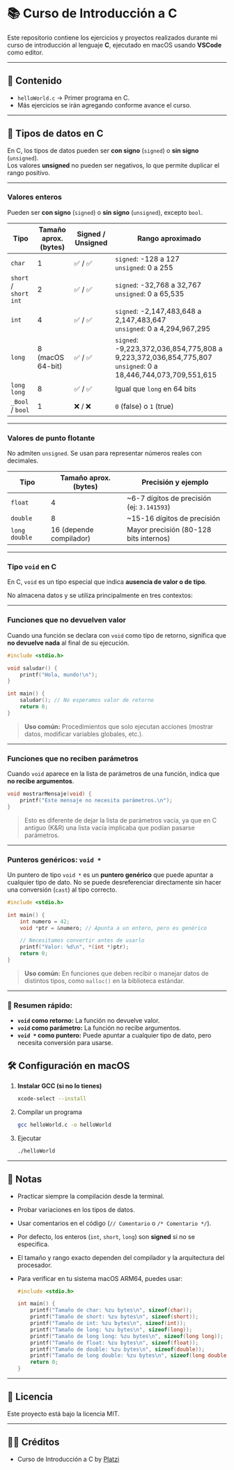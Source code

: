 # 📚 Curso de Introducción a C

Este repositorio contiene los ejercicios y proyectos realizados durante mi curso de introducción al lenguaje **C**, ejecutado en macOS usando **VSCode** como editor.

---

## 🚀 Contenido

- `helloWorld.c` → Primer programa en C.
- Más ejercicios se irán agregando conforme avance el curso.

---

## 🧠 Tipos de datos en C

En C, los tipos de datos pueden ser **con signo** (`signed`) o **sin signo** (`unsigned`).  
Los valores **unsigned** no pueden ser negativos, lo que permite duplicar el rango positivo.

---

### Valores enteros

Pueden ser **con signo** (`signed`) o **sin signo** (`unsigned`), excepto `bool`.

| Tipo                  | Tamaño aprox. (bytes) | Signed / Unsigned | Rango aproximado |
|-----------------------|-----------------------|-------------------|------------------|
| `char`                | 1                     | ✅ / ✅            | `signed`: -128 a 127<br>`unsigned`: 0 a 255 |
| `short` / `short int` | 2                     | ✅ / ✅            | `signed`: -32,768 a 32,767<br>`unsigned`: 0 a 65,535 |
| `int`                 | 4                     | ✅ / ✅            | `signed`: -2,147,483,648 a 2,147,483,647<br>`unsigned`: 0 a 4,294,967,295 |
| `long`                | 8 (macOS 64-bit)      | ✅ / ✅            | `signed`: -9,223,372,036,854,775,808 a 9,223,372,036,854,775,807<br>`unsigned`: 0 a 18,446,744,073,709,551,615 |
| `long long`           | 8                     | ✅ / ✅            | Igual que `long` en 64 bits |
| `_Bool` / `bool`      | 1                     | ❌ / ❌            | `0` (false) o `1` (true) |

---

### Valores de punto flotante

No admiten `unsigned`. Se usan para representar números reales con decimales.

| Tipo           | Tamaño aprox. (bytes) | Precisión y ejemplo |
|----------------|-----------------------|---------------------|
| `float`        | 4                     | ~6-7 dígitos de precisión (ej: `3.141593`) |
| `double`       | 8                     | ~15-16 dígitos de precisión |
| `long double`  | 16 (depende compilador) | Mayor precisión (80-128 bits internos) |

---
### Tipo `void` en C

En C, `void` es un tipo especial que indica **ausencia de valor o de tipo**.  

No almacena datos y se utiliza principalmente en tres contextos:

---

### Funciones que **no devuelven valor**
Cuando una función se declara con `void` como tipo de retorno, significa que **no devuelve nada** al final de su ejecución.

```c
#include <stdio.h>

void saludar() {
    printf("Hola, mundo!\n");
}

int main() {
    saludar(); // No esperamos valor de retorno
    return 0;
}
```

> **Uso común:** Procedimientos que solo ejecutan acciones (mostrar datos, modificar variables globales, etc.).

---

### Funciones que **no reciben parámetros**

Cuando `void` aparece en la lista de parámetros de una función, indica que **no recibe argumentos**.

```c
void mostrarMensaje(void) {
    printf("Este mensaje no necesita parámetros.\n");
}
```

> Esto es diferente de dejar la lista de parámetros vacía, ya que en C antiguo (K\&R) una lista vacía implicaba que podían pasarse parámetros.

---

### Punteros genéricos: `void *`

Un puntero de tipo `void *` es un **puntero genérico** que puede apuntar a cualquier tipo de dato.
No se puede desreferenciar directamente sin hacer una conversión (`cast`) al tipo correcto.

```c
#include <stdio.h>

int main() {
    int numero = 42;
    void *ptr = &numero; // Apunta a un entero, pero es genérico

    // Necesitamos convertir antes de usarlo
    printf("Valor: %d\n", *(int *)ptr);
    return 0;
}
```
> **Uso común:** En funciones que deben recibir o manejar datos de distintos tipos, como `malloc()` en la biblioteca estándar.

---

### 📌 Resumen rápido:

* **`void` como retorno:** La función no devuelve valor.
* **`void` como parámetro:** La función no recibe argumentos.
* **`void *` como puntero:** Puede apuntar a cualquier tipo de dato, pero necesita conversión para usarse.

## 🛠 Configuración en macOS

1. **Instalar GCC (si no lo tienes)**  
   ```bash
   xcode-select --install
   ```

2. Compilar un programa
    
    ```bash
    gcc helloWorld.c -o helloWorld
    ```

3. Ejecutar

    ```bash
    ./helloWorld
    ```

---

## 📌 Notas

- Practicar siempre la compilación desde la terminal.
- Probar variaciones en los tipos de datos.
- Usar comentarios en el código (`// Comentario` o `/* Comentario */`).
- Por defecto, los enteros (`int`, `short`, `long`) son **signed** si no se especifica.
- El tamaño y rango exacto dependen del compilador y la arquitectura del procesador.
- Para verificar en tu sistema macOS ARM64, puedes usar:

    ```c
    #include <stdio.h>

    int main() {
        printf("Tamaño de char: %zu bytes\n", sizeof(char));
        printf("Tamaño de short: %zu bytes\n", sizeof(short));
        printf("Tamaño de int: %zu bytes\n", sizeof(int));
        printf("Tamaño de long: %zu bytes\n", sizeof(long));
        printf("Tamaño de long long: %zu bytes\n", sizeof(long long));
        printf("Tamaño de float: %zu bytes\n", sizeof(float));
        printf("Tamaño de double: %zu bytes\n", sizeof(double));
        printf("Tamaño de long double: %zu bytes\n", sizeof(long double));
        return 0;
    }
    ```

---

## 📄 Licencia

Este proyecto está bajo la licencia MIT.

---

## ✍🏼 Créditos 

- Curso de Introducción a C by [Platzi](https://platzi.com/)
